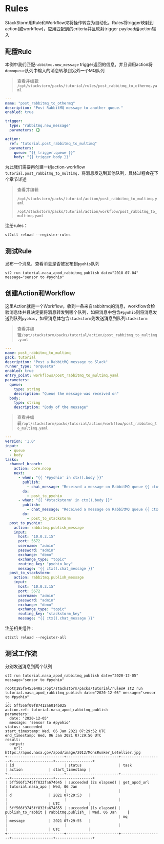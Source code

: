 # Rules

StackStorm用Rule和Workflow来将操作转变为自动化，Rules将trigger映射到action(或workflow)，应用匹配到的criteria并且映射trigger payload给action输入

## 配置Rule

本例中我们匹配`rabbitmq.new_message` trigger返回的信息，并且调用action将``demoqueue``队列中输入的消息转移到另外一个MQ队列

> 查看并编辑 `/opt/stackstorm/packs/tutorial/rules/post_rabbitmq_to_othermq.yaml`

```yaml
---
name: "post_rabbitmq_to_othermq"
description: "Post RabbitMQ message to another queue."
enabled: true

trigger:
  type: "rabbitmq.new_message"
  parameters: {}

action:
  ref: "tutorial.post_rabbitmq_to_multimq"
  parameters:
    queue: "{{ trigger.queue }}"
    body: "{{ trigger.body }}"
```

为此我们需要再创建一组action-workflow ``tutorial.post_rabbitmq_to_multimq``，将消息发送到其他队列，具体过程会在下个章节详述

> 查看并编辑
>
>  `/opt/stackstorm/packs/tutorial/action/post_rabbitmq_to_multimq.yaml`
>
> `/opt/stackstorm/packs/tutorial/action/workflow/post_rabbitmq_to_multimq.yaml`

注册rules：

```
st2ctl reload --register-rules
```

## 测试Rule

发布一个消息，查看消息是否被发布到``pyohio``队列

```
st2 run tutorial.nasa_apod_rabbitmq_publish date="2018-07-04" message="sensor to #pyohio"
```

## 创建Action和Workflow

这里Action就是一个Workflow，收到一条来自rabbitmq的消息，workflow会检验消息体并且决定要将消息转发到哪个队列，如果消息中包含`#pyohio`则将消息发送到队列`pyohio`，如果消息体包含`stackstorm`则发送消息到队列`stackstorm`

> 查看并编辑`/opt/stackstorm/packs/tutorial/action/post_rabbitmq_to_multimq.yaml`

```yaml
---
name: post_rabbitmq_to_multimq
pack: tutorial
description: "Post a RabbitMQ message to Slack"
runner_type: "orquesta"
enabled: true
entry_point: workflows/post_rabbitmq_to_multimq.yaml
parameters:
  queue:
    type: string
    description: "Queue the message was received on"
  body:
    type: string
    description: "Body of the message"
```

> 查看并编辑`/opt/stackstorm/packs/tutorial/action/workflow/post_rabbitmq_to_multimq.yaml`
```yaml
---
version: '1.0'
input:
  - queue
  - body
tasks:
  channel_branch:
    action: core.noop
    next:
      - when: "{{ '#pyohio' in ctx().body }}"
        publish:
          - chat_message: "Received a message on RabbitMQ queue {{ ctx().queue }}\n {{ ctx().body }}"
        do:
          - post_to_pyohio
      - when: "{{ '#stackstorm' in ctx().body }}"
        publish:
          - chat_message: "Received a message on RabbitMQ queue {{ ctx().queue }}\n {{ ctx().body }}"
        do:
          - post_to_stackstorm
  post_to_pyohio:
    action: rabbitmq.publish_message
    input:
      host: "10.0.2.15"
      port: 5672
      username: "admin"
      password: "admin"
      exchange: "demo"
      exchange_type: "topic"
      routing_key: "pyohio_key"
      message: '{{ ctx().chat_message }}'
  post_to_stackstorm:
    action: rabbitmq.publish_message
    input:
      host: "10.0.2.15"
      port: 5672
      username: "admin"
      password: "admin"
      exchange: "demo"
      exchange_type: "topic"
      routing_key: "stackstorm_key"
      message: "{{ ctx().chat_message }}"

```

注册相关组件：

```
st2ctl reload --register-all
```

## 测试工作流

分别发送消息到两个队列
```
st2 run tutorial.nasa_apod_rabbitmq_publish date="2020-12-05" message="sensor to #pyohio"
```

```
root@185f6453e40a:/opt/stackstorm/packs/tutorial/rules# st2 run tutorial.nasa_apod_rabbitmq_publish date="2020-12-05" message="sensor to #pyohio"
..
id: 5ff566f09f87412a6014b025
action.ref: tutorial.nasa_apod_rabbitmq_publish
parameters: 
  date: '2020-12-05'
  message: 'sensor to #pyohio'
status: succeeded
start_timestamp: Wed, 06 Jan 2021 07:29:52 UTC
end_timestamp: Wed, 06 Jan 2021 07:29:56 UTC
result: 
  output:
    url: https://apod.nasa.gov/apod/image/2012/MonsRumker_Letellier.jpg
+--------------------------+------------------------+-------------------+-------------------+-----------------+
| id                       | status                 | task              | action            | start_timestamp |
+--------------------------+------------------------+-------------------+-------------------+-----------------+
| 5ff566f1745ff832fa674645 | succeeded (2s elapsed) | get_apod_url      | tutorial.nasa_apo | Wed, 06 Jan     |
|                          |                        |                   | d                 | 2021 07:29:53   |
|                          |                        |                   |                   | UTC             |
| 5ff566f3745ff832fa674655 | succeeded (1s elapsed) | publish_to_rabbit | rabbitmq.publish_ | Wed, 06 Jan     |
|                          |                        | mq                | message           | 2021 07:29:55   |
|                          |                        |                   |                   | UTC             |
+--------------------------+------------------------+-------------------+-------------------+-----------------+
```

